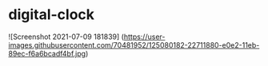 # digital-clock
![Screenshot 2021-07-09 181839] (https://user-images.githubusercontent.com/70481952/125080182-22711880-e0e2-11eb-89ec-f6a6bcadf4bf.jpg)
